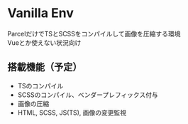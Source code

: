 # Vanilla Env
ParcelだけでTSとSCSSをコンパイルして画像を圧縮する環境  
Vueとか使えない状況向け

## 搭載機能（予定）
- TSのコンパイル
- SCSSのコンパイル、ベンダープレフィックス付与
- 画像の圧縮
- HTML, SCSS, JS(TS), 画像の変更監視